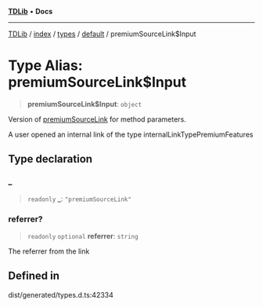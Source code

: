 [**TDLib**](../../../../../../README.md) • **Docs**

***

[TDLib](../../../../../../modules.md) / [index](../../../../../README.md) / [types](../../../README.md) / [default](../README.md) / premiumSourceLink$Input

# Type Alias: premiumSourceLink$Input

> **premiumSourceLink$Input**: `object`

Version of [premiumSourceLink](premiumSourceLink.md) for method parameters.

A user opened an internal link of the type internalLinkTypePremiumFeatures

## Type declaration

### \_

> `readonly` **\_**: `"premiumSourceLink"`

### referrer?

> `readonly` `optional` **referrer**: `string`

The referrer from the link

## Defined in

dist/generated/types.d.ts:42334
